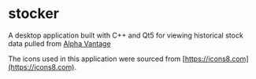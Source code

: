 # stocker
A desktop application built with C++ and Qt5 for viewing historical stock data pulled from [Alpha Vantage](https://www.alphavantage.co/)


The icons used in this application were sourced from [https://icons8.com](https://icons8.com).
